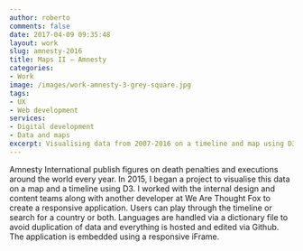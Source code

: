 ```yaml
---
author: roberto
comments: false
date: 2017-04-09 09:35:48
layout: work
slug: amnesty-2016
title: Maps II — Amnesty
categories:
- Work
image: /images/work-amnesty-3-grey-square.jpg
tags:
- UX
- Web development
services:
- Digital development
- Data and maps
excerpt: Visualising data from 2007-2016 on a timeline and map using D3
---
```


Amnesty International publish figures on death penalties and executions around the world every year. In 2015, I began a project to visualise this data on a map and a timeline using D3. I worked with the internal design and content teams along with another developer at We Are Thought Fox to create a responsive application. Users can play through the timeline or search for a country or both. Languages are handled via a dictionary file to avoid duplication of data and everything is hosted and edited via Github. The application is embedded using a responsive iFrame.
